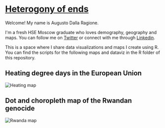 # [Heterogony of ends](https://en.wikipedia.org/wiki/Heterogony_of_ends)
Welcome! My name is Augusto Dalla Ragione. 

I'm a fresh HSE Moscow graduate who loves demography, geography and maps. You can follow me on [Twitter](https://twitter.com/AugustoRagione) or connect with me through [Linkedin](https://www.linkedin.com/in/augusto-dalla-ragione-2119271b1/).

This is a space where I share data visualizations and maps I create using R. You can find the scripts for the following maps and dataviz in the R folder of this repository.

## Heating degree days in the European Union

![Heating map](https://github.com/ADR1993/heterogony-of-ends/blob/master/heating_map.jpg)

## Dot and choropleth map of the Rwandan genocide 

![Rwanda map](https://github.com/ADR1993/heterogony-of-ends/blob/master/Rwanda_map.jpeg)
